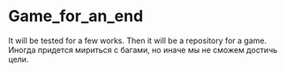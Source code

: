 # Game_for_an_end
It will be tested for a few works. Then it will be a repository for a game.
Иногда придется мириться с багами, но иначе мы не сможем достичь цели.
